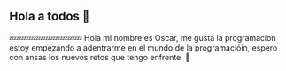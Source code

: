 ## Hola a todos 👋
:zzz::zzz::zzz::zzz::zzz::zzz::zzz::zzz::zzz::zzz:
Hola mi nombre es Oscar, me gusta la programacion estoy empezando a adentrarme en el mundo de la programacióin, espero con ansas los nuevos retos que tengo enfrente.
:muscle:
<!--
**Oscar77-D/Oscar77-D** is a ✨ _special_ ✨ repository because its `README.md` (this file) appears on your GitHub profile.

Here are some ideas to get you started:

- 🔭 I’m currently working on ...
- 🌱 I’m currently learning ...
- 👯 I’m looking to collaborate on ...
- 🤔 I’m looking for help with ...
- 💬 Ask me about ...
- 📫 How to reach me: ...
- 😄 Pronouns: ...
- ⚡ Fun fact: ...
-->
